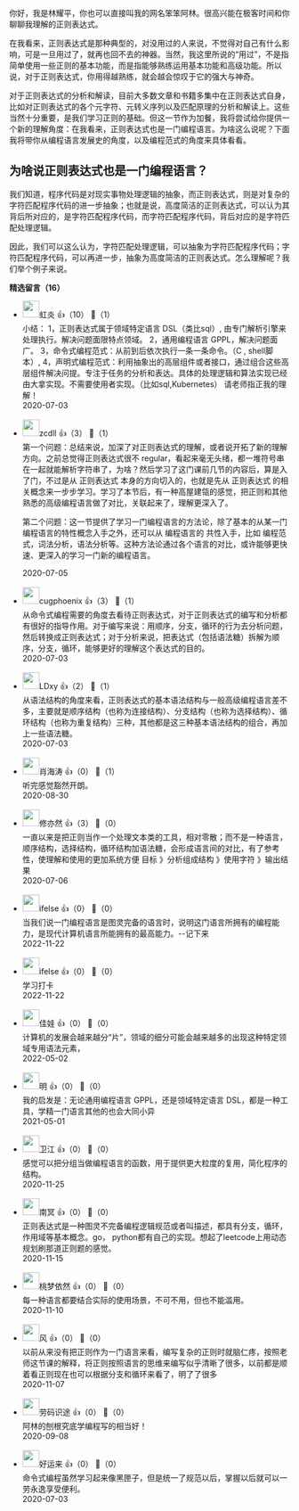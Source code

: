 你好，我是林耀平，你也可以直接叫我的网名笨笨阿林。很高兴能在极客时间和你聊聊我理解的正则表达式。

在我看来，正则表达式是那种典型的，对没用过的人来说，不觉得对自己有什么影响，可是一旦用过了，就再也回不去的神器。当然，我这里所说的“用过”，不是指简单使用一些正则的基本功能，而是指能够熟练运用基本功能和高级功能。所以说，对于正则表达式，你用得越熟练，就会越会惊叹于它的强大与神奇。

对于正则表达式的分析和解读，目前大多数文章和书籍多集中在正则表达式自身，比如对正则表达式的各个元字符、元转义序列以及匹配原理的分析和解读上。这些当然十分重要，是我们学习正则的基础。但这一节作为加餐，我将尝试给你提供一个新的理解角度：在我看来，正则表达式也是一门编程语言。为啥这么说呢？下面我将带你从编程语言发展史的角度，以及编程范式的角度来具体看看。

## 为啥说正则表达式也是一门编程语言？

我们知道，程序代码是对现实事物处理逻辑的抽象，而正则表达式，则是对复杂的字符匹配程序代码的进一步抽象；也就是说，高度简洁的正则表达式，可以认为其背后所对应的，是字符匹配程序代码，而字符匹配程序代码，背后对应的是字符匹配处理逻辑。

因此，我们可以这么认为，字符匹配处理逻辑，可以抽象为字符匹配程序代码；字符匹配程序代码，可以再进一步，抽象为高度简洁的正则表达式。怎么理解呢？我们举个例子来说。
<div><strong>精选留言（16）</strong></div><ul>
<li><img src="https://static001.geekbang.org/account/avatar/00/18/6c/67/07bcc58f.jpg" width="30px"><span>虹炎</span> 👍（10） 💬（1）<div>小结：
1，正则表达式属于领域特定语言 DSL（类比sql）, 由专门解析引擎来处理执行。解决问题面限特点领域。
2，通用编程语言 GPPL，解决问题面广。
3，命令式编程范式：从前到后依次执行一条一条命令。（C ,  shell脚本）,
4，声明式编程范式：利用抽象出的高层组件或者接口，通过组合这些高层组件解决问提。专注于任务的分析和表达。具体的处理逻辑和算法实现已经由大拿实现。不需要使用者实现。（比如sql,Kubernetes）
请老师指正我的理解！</div>2020-07-03</li><br/><li><img src="https://static001.geekbang.org/account/avatar/00/0f/52/36/18f5d218.jpg" width="30px"><span>zcdll</span> 👍（3） 💬（1）<div>第一个问题：总结来说，加深了对正则表达式的理解，或者说开拓了新的理解方向。之前总觉得正则表达式很不 regular，看起来毫无头绪，都一堆符号串在一起就能解析字符串了，为啥？然后学习了这门课前几节的内容后，算是入了门，不过是从 正则表达式 本身的方向切入的，也就是先从 正则表达式 的相关概念来一步步学习。学习了本节后，有一种高屋建瓴的感觉，把正则和其他熟悉的高级编程语言做了对比，关联起来了，理解更深入了。

第二个问题：这一节提供了学习一门编程语言的方法论，除了基本的从某一门编程语言的特性概念入手之外，还可以从 编程语言的 共性入手，比如 编程范式，词法分析，语法分析等。这种方法论通过各个语言的对比，或许能够更快速、更深入的学习一门新的编程语言。</div>2020-07-05</li><br/><li><img src="http://thirdwx.qlogo.cn/mmopen/vi_32/Q0j4TwGTfTI3F4IdQuDZrhN8ThibP85eCiaSWTYpTrcC6QB9EoAkw3IIj6otMibb1CgrS1uzITAnJmGLXQ2tgIkAQ/132" width="30px"><span>cugphoenix</span> 👍（3） 💬（1）<div>从命令式编程需要的角度去看待正则表达式，对于正则表达式的编写和分析都有很好的指导作用。对于编写来说：用顺序，分支，循环的行为去分析问题，然后转换成正则表达式；对于分析来说，把表达式（包括语法糖）拆解为顺序，分支，循环，能够更好的理解这个表达式的目的。</div>2020-07-03</li><br/><li><img src="https://static001.geekbang.org/account/avatar/00/12/23/66/413c0bb5.jpg" width="30px"><span>LDxy</span> 👍（2） 💬（1）<div>从语法结构的角度来看，正则表达式的基本语法结构与一般高级编程语言差不多，主要就是顺序结构（也称为连接结构）、分支结构（也称为选择结构）、循环结构（也称为重复结构）三种，其他都是这三种基本语法结构的组合，再加上一些语法糖。</div>2020-07-03</li><br/><li><img src="http://thirdwx.qlogo.cn/mmopen/vi_32/Q3auHgzwzM6fGV3BcHQHyNibzRhsPr6KqYzOtMF8G9fiaNvYUavdlhdqMugcHWggWGBbIibkYTibIXramEXsvg4aXA/132" width="30px"><span>肖海涛</span> 👍（0） 💬（1）<div>听完感觉豁然开朗。</div>2020-08-30</li><br/><li><img src="https://static001.geekbang.org/account/avatar/00/13/cc/56/9f5f9abd.jpg" width="30px"><span>修亦然</span> 👍（3） 💬（0）<div>一直以来是把正则当作一个处理文本类的工具，相对零散；而不是一种语言，
顺序结构，选择结构，循环结构加语法糖，会形成语言间的对比，有了参考性，使理解和使用的更加系统方便
目标 》分析组成结构 》使用字符 》输出结果</div>2020-07-06</li><br/><li><img src="https://static001.geekbang.org/account/avatar/00/26/eb/d7/90391376.jpg" width="30px"><span>ifelse</span> 👍（0） 💬（0）<div>当我们说一门编程语言是图灵完备的语言时，说明这门语言所拥有的编程能力，是现代计算机语言所能拥有的最高能力。--记下来</div>2022-11-22</li><br/><li><img src="https://static001.geekbang.org/account/avatar/00/26/eb/d7/90391376.jpg" width="30px"><span>ifelse</span> 👍（0） 💬（0）<div>学习打卡</div>2022-11-22</li><br/><li><img src="https://static001.geekbang.org/account/avatar/00/1b/91/1a/c51b24f4.jpg" width="30px"><span>佳娃</span> 👍（0） 💬（0）<div>计算机的发展会越来越分“片”，领域的细分可能会越来越多的出现这种特定领域专用语法元素，</div>2022-05-02</li><br/><li><img src="https://static001.geekbang.org/account/avatar/00/1a/69/17/0eb06ceb.jpg" width="30px"><span>明</span> 👍（0） 💬（0）<div>我的启发是：无论通用编程语言 GPPL，还是领域特定语言 DSL，都是一种工具，学精一门语言其他的也会大同小异</div>2021-05-01</li><br/><li><img src="https://static001.geekbang.org/account/avatar/00/10/cd/aa/33d48789.jpg" width="30px"><span>卫江</span> 👍（0） 💬（0）<div>感觉可以把分组当做编程语言的函数，用于提供更大粒度的复用，简化程序的结构。</div>2020-11-25</li><br/><li><img src="https://static001.geekbang.org/account/avatar/00/13/2e/3e/791d0f5e.jpg" width="30px"><span>南冥</span> 👍（0） 💬（0）<div>正则表达式是一种图灵不完备编程逻辑规范或者叫描述，都具有分支，循环，作用域等基本概念。go， python都有自己的实现。想起了leetcode上用动态规划刷那道正则题的感觉。</div>2020-11-15</li><br/><li><img src="https://static001.geekbang.org/account/avatar/00/1d/7d/a5/84662e0e.jpg" width="30px"><span>桃梦依然</span> 👍（0） 💬（0）<div>每一种语言都要结合实际的使用场景，不可不用，但也不能滥用。</div>2020-11-10</li><br/><li><img src="https://static001.geekbang.org/account/avatar/00/10/71/22/b8c596b6.jpg" width="30px"><span>风</span> 👍（0） 💬（0）<div>以前从来没有把正则作为一门语言来看，编写复杂的正则时就脑仁疼，按照老师这节课的解释，将正则按照语言的思维来编写似乎清晰了很多，以前都是顺着看正则现在也可以根据分支和循环来看了，明了了很多</div>2020-11-07</li><br/><li><img src="https://static001.geekbang.org/account/avatar/00/18/64/64/865c1eb4.jpg" width="30px"><span>劳码识途</span> 👍（0） 💬（0）<div>阿林的刨根究底学编程写的相当好！</div>2020-09-08</li><br/><li><img src="https://static001.geekbang.org/account/avatar/00/10/ff/51/9d5cfadd.jpg" width="30px"><span>好运来</span> 👍（0） 💬（0）<div>命令式编程虽然学习起来像黑匣子，但是统一了规范以后，掌握以后就可以一劳永逸享受便利。</div>2020-07-03</li><br/>
</ul>